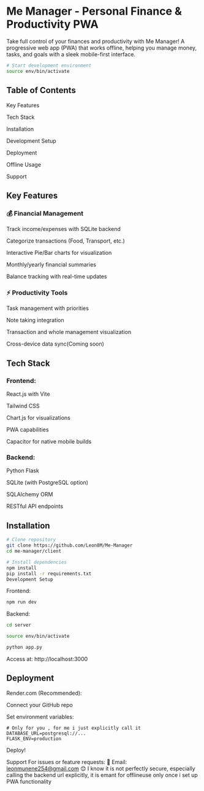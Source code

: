 
# Me Manager - Personal Finance & Productivity PWA

Take full control of your finances and productivity with Me Manager! A progressive web app (PWA) that works offline, helping you manage money, tasks, and goals with a sleek mobile-first interface.

```bash
# Start development environment
source env/bin/activate
```

## Table of Contents
Key Features

Tech Stack

Installation

Development Setup

Deployment

Offline Usage

Support

## Key Features

### 💰 Financial Management

Track income/expenses with SQLite backend

Categorize transactions (Food, Transport, etc.)

Interactive Pie/Bar charts for visualization

Monthly/yearly financial summaries

Balance tracking with real-time updates


### ⚡ Productivity Tools

Task management with priorities

Note taking integration

Transaction and whole management visualization

Cross-device data sync(Coming soon)

## Tech Stack

### Frontend:

React.js with Vite

Tailwind CSS

Chart.js for visualizations

PWA capabilities

Capacitor for native mobile builds

### Backend:

Python Flask

SQLite (with PostgreSQL option)

SQLAlchemy ORM

RESTful API endpoints

## Installation
```bash
# Clone repository
git clone https://github.com/Leon8M/Me-Manager
cd me-manager/client

# Install dependencies
npm install
pip install -r requirements.txt
Development Setup
```
Frontend:

```bash
npm run dev
```
Backend:
```bash
cd server

source env/bin/activate

python app.py
```
Access at: http://localhost:3000

## Deployment
Render.com (Recommended):

Connect your GitHub repo

Set environment variables:

```env
# Only for you , for me i just explicitly call it
DATABASE_URL=postgresql://...
FLASK_ENV=production
```
Deploy!


Support
For issues or feature requests:
📧 Email: leonmunene254@gmail.com
😊 I know it is not perfectly secure, especially calling the backend url explicitly, it is emant for offlineuse only once i set up PWA functionality 